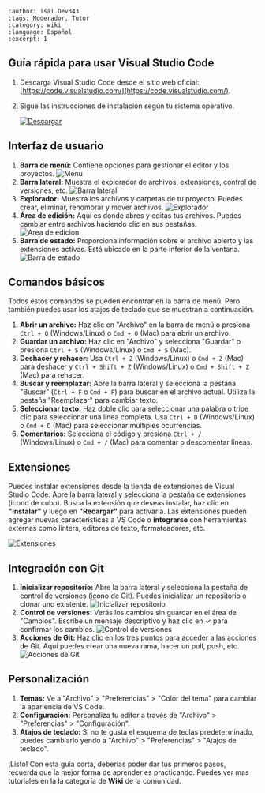 
```{post} 2023-06-30
:author: isai.Dev343
:tags: Moderador, Tutor
:category: wiki
:language: Español
:excerpt: 1
```

## Guía rápida para usar Visual Studio Code

1. Descarga Visual Studio Code desde el sitio web oficial: [https://code.visualstudio.com/](https://code.visualstudio.com/).
2. Sigue las instrucciones de instalación según tu sistema operativo.

    [![Descargar](./como-usar-visual-code.md-data/visual_code_button_download.png)](https://code.visualstudio.com/)

## Interfaz de usuario

1. **Barra de menú:** Contiene opciones para gestionar el editor y los proyectos.
   ![ Menu](./como-usar-visual-code.md-data/menu.png)
2. **Barra lateral:** Muestra el explorador de archivos, extensiones, control de versiones, etc.
   ![ Barra lateral](./como-usar-visual-code.md-data/menu%20lateral.png)
3. **Explorador:** Muestra los archivos y carpetas de tu proyecto. Puedes crear, eliminar, renombrar y mover archivos.
   ![ Explorador](./como-usar-visual-code.md-data/explorador.png)
4. **Área de edición:** Aquí es donde abres y editas tus archivos. Puedes cambiar entre archivos haciendo clic en sus pestañas.
   ![ Area de edicion](./como-usar-visual-code.md-data/area%20de%20edicion.png)
5. **Barra de estado:** Proporciona información sobre el archivo abierto y las extensiones activas. Está ubicado en la parte inferior de la ventana.
    ![ Barra de estado](./como-usar-visual-code.md-data/estados.png)

## Comandos básicos

Todos estos comandos se pueden encontrar en la barra de menú. Pero también puedes usar los atajos de teclado que se muestran a continuación.

1. **Abrir un archivo:** Haz clic en "Archivo" en la barra de menú o presiona `Ctrl + O` (Windows/Linux) o `Cmd + O` (Mac) para abrir un archivo.
2. **Guardar un archivo:** Haz clic en "Archivo" y selecciona "Guardar" o presiona `Ctrl + S` (Windows/Linux) o `Cmd + S` (Mac).
3. **Deshacer y rehacer:** Usa `Ctrl + Z` (Windows/Linux) o `Cmd + Z` (Mac) para deshacer y `Ctrl + Shift + Z` (Windows/Linux) o `Cmd + Shift + Z` (Mac) para rehacer.
4. **Buscar y reemplazar:** Abre la barra lateral y selecciona la pestaña "Buscar" (`Ctrl + F` o `Cmd + F`) para buscar en el archivo actual. Utiliza la pestaña "Reemplazar" para cambiar texto.
5. **Seleccionar texto:** Haz doble clic para seleccionar una palabra o tripe clic para seleccionar una línea completa. Usa `Ctrl + D` (Windows/Linux) o `Cmd + D` (Mac) para seleccionar múltiples ocurrencias.
6. **Comentarios:** Selecciona el código y presiona `Ctrl + /` (Windows/Linux) o `Cmd + /` (Mac) para comentar o descomentar líneas.

## Extensiones

Puedes instalar extensiones desde la tienda de extensiones de Visual Studio Code. Abre la barra lateral y selecciona la pestaña de extensiones (icono de cubo). Busca la extensión que deseas instalar, haz clic en **"Instalar"** y luego en **"Recargar"** para activarla.
Las extensiones pueden agregar nuevas características a VS Code o **integrarse** con herramientas externas como linters, editores de texto, formateadores, etc.

![ Extensiones](./como-usar-visual-code.md-data/extensiones.png)

## Integración con Git

1. **Inicializar repositorio:** Abre la barra lateral y selecciona la pestaña de control de versiones (icono de Git). Puedes inicializar un repositorio o clonar uno existente.
   ![ Inicializar repositorio](./como-usar-visual-code.md-data/git.png)
2. **Control de versiones:** Verás los cambios sin guardar en el área de "Cambios". Escribe un mensaje descriptivo y haz clic en ✓ para confirmar los cambios.
   ![ Control de versiones](./como-usar-visual-code.md-data/cambios_git.png)
3. **Acciones de Git:** Haz clic en los tres puntos para acceder a las acciones de Git. Aquí puedes crear una nueva rama, hacer un pull, push, etc.
   ![ Acciones de Git](./como-usar-visual-code.md-data/acciones_git.png)

## Personalización

1. **Temas:** Ve a "Archivo" > "Preferencias" > "Color del tema" para cambiar la apariencia de VS Code.
2. **Configuración:** Personaliza tu editor a través de "Archivo" > "Preferencias" > "Configuración".
3. **Atajos de teclado:** Si no te gusta el esquema de teclas predeterminado, puedes cambiarlo yendo a "Archivo" > "Preferencias" > "Atajos de teclado".

¡Listo! Con esta guía corta, deberías poder dar tus primeros pasos, recuerda que la mejor forma de aprender es practicando. 
Puedes ver mas tutoriales en la la categoria de **Wiki** de la comunidad.

